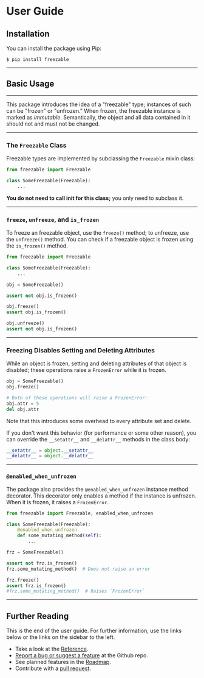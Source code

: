 
# User Guide

## Installation

You can install the package using Pip:

```
$ pip install freezable
```

---

## Basic Usage

---

This package introduces the idea of a "freezable" type; instances of such
can be "frozen" or "unfrozen." When frozen, the freezable instance is marked
as *immutable*. Semantically, the object and all data contained in it should
not and must not be changed.

---

### The `Freezable` Class

Freezable types are implemented by subclassing the ``Freezable`` mixin class:

```python
from freezable import Freezable

class SomeFreezable(Freezable):
    ...
```

**You do not need to call __init__ for this class;** you only need to subclass
it.

---

### `freeze`, `unfreeze`, and `is_frozen`

To freeze an freezable object, use the `freeze()` method; to unfreeze, use
the `unfreeze()` method. You can check if a freezable object is frozen using
the `is_frozen()` method.

```python
from freezable import Freezable

class SomeFreezable(Freezable):
    ...

obj = SomeFreezable()

assert not obj.is_frozen()

obj.freeze()
assert obj.is_frozen()

obj.unfreeze()
assert not obj.is_frozen()
```

---

### Freezing Disables Setting and Deleting Attributes

While an object is frozen, setting and deleting attributes of that object
is disabled; these operations raise a `FrozenError` while it is frozen.

<!--pytest-codeblocks:cont-->
```python
obj = SomeFreezable()
obj.freeze()
```

<!--pytest.mark.skip(reason="this raises FrozenError")-->
```python
# Both of these operations will raise a FrozenError:
obj.attr = 5
del obj.attr
```

Note that this introduces some overhead to every attribute set and delete.

If you don't want this behavior (for performance or some other reason), you can
override the `__setattr__` and `__delattr__` methods in the class body:
<!--pytest.mark.skip(reason="this is to be run in a class")-->
```python
__setattr__ = object.__setattr__
__delattr__ = object.__delattr__
```

---

### `@enabled_when_unfrozen`

The package also provides the `@enabled_when_unfrozen` instance method
decorator. This decorator only enables a method if the instance is unfrozen.
When it is frozen, it raises a `FrozenError`.

```python
from freezable import Freezable, enabled_when_unfrozen

class SomeFreezable(Freezable):
    @enabled_when_unfrozen
    def some_mutating_method(self):
        ...

frz = SomeFreezable()

assert not frz.is_frozen()
frz.some_mutating_method()  # Does not raise an error

frz.freeze()
assert frz.is_frozen()
#frz.some_mutating_method()  # Raises `FrozenError`
```

---

## Further Reading

This is the end of the user guide. For further information, use the links
below or the links on the sidebar to the left.

- Take a look at the [Reference](./reference.md).
- [Report a bug or suggest a feature][issues] at the Github repo.
- See planned features in the [Roadmap](./roadmap.md).
- Contribute with a [pull request][pulls].

[issues]: https://github.com/ederic-oytas/python-freezable/issues/new/choose
[pulls]: https://github.com/ederic-oytas/python-freezable/pulls
